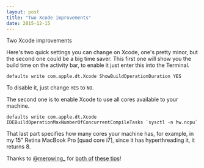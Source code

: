 ```yaml
---
layout: post
title: "Two Xcode improvements"
date: 2015-12-15
---
```


Two Xcode improvements

Here's two quick settings you can change on Xcode, one's pretty minor, but the second one could be a big time saver. This first one will show you the build time on the activity bar, to enable it just enter this into the Terminal.

`defaults write com.apple.dt.Xcode ShowBuildOperationDuration YES`

To disable it, just change `YES` to `NO`.

The second one is to enable Xcode to use all cores available to your machine.

``defaults write com.apple.dt.Xcode  IDEBuildOperationMaxNumberOfConcurrentCompileTasks `sysctl -n hw.ncpu` ``

That last part specifies how many cores your machine has, for example, in my 15" Retina MacBook Pro [quad core i7], since it has hyperthreading it, it returns 8.

Thanks to @[merowing_](http://twitter.com/merowing_) for [both of](https://twitter.com/merowing_/status/675756835908009984) [these tips](https://twitter.com/merowing_/status/675756972340322304)!